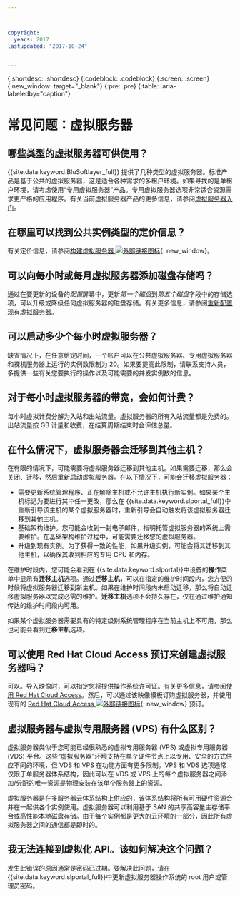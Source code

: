 ```yaml
---



copyright:
  years: 2017
lastupdated: "2017-10-24"


---
```


{:shortdesc: .shortdesc}
{:codeblock: .codeblock}
{:screen: .screen}
{:new_window: target="_blank"}
{:pre: .pre}
{:table: .aria-labeledby="caption"}


# 常见问题：虚拟服务器  

## 哪些类型的虚拟服务器可供使用？
{{site.data.keyword.BluSoftlayer_full}} 提供了几种类型的虚拟服务器。标准产品是基于公共的虚拟服务器，这是适合各种需求的多租户环境。如果寻找的是单租户环境，请考虑使用“专用虚拟服务器”产品。专用虚拟服务器选项非常适合资源需求更严格的应用程序。有关当前虚拟服务器产品的更多信息，请参阅[虚拟服务器入门](../vsi/vsi_index.html)。

## 在哪里可以找到公共实例类型的定价信息？
有关定价信息，请参阅[构建虚拟服务器 ![外部链接图标](../icons/launch-glyph.svg "外部链接图标")](https://www.ibm.com/cloud-computing/bluemix/virtual-servers){: new_window}。

## 可以向每小时或每月虚拟服务器添加磁盘存储吗？
通过在要更新的设备的*配置*屏幕中，更新*第一个磁盘*到*第五个磁盘*字段中的存储选项，可以升级或降级任何虚拟服务器的磁盘存储。有关更多信息，请参阅[重新配置现有虚拟服务器](../vsi/vsi_reconfigure.html)。

## 可以启动多少个每小时虚拟服务器？

缺省情况下，在任意给定时间，一个帐户可以在公共虚拟服务器、专用虚拟服务器和裸机服务器上运行的实例数限制为 20。如果要提高此限制，请联系支持人员，多提供一些有关您要执行的操作以及可能需要的并发实例数的信息。

## 对于每小时虚拟服务器的带宽，会如何计费？

每小时虚拟计费分解为入站和出站流量。虚拟服务器的所有入站流量都是免费的。出站流量按 GB 计量和收费，在结算周期结束时会评估总量。

## 在什么情况下，虚拟服务器会迁移到其他主机？

在有限的情况下，可能需要将虚拟服务器迁移到其他主机。如果需要迁移，那么会关闭、迁移，然后重新启动虚拟服务器。在以下情况下，可能会迁移虚拟服务器：

* 需要更新系统管理程序、正在解除主机或不允许主机执行新实例。如果某个主机标记为要进行其中任一更改，那么在 {{site.data.keyword.slportal_full}}中重新引导该主机的某个虚拟服务器时，重新引导会自动触发将该虚拟服务器迁移到其他主机。
* 基础架构维护。您可能会收到一封电子邮件，指明托管虚拟服务器的系统上需要维护。在基础架构维护过程中，可能需要迁移您的虚拟服务器。
* 升级到现有实例。为了获得一致的性能，如果升级实例，可能会将其迁移到其他主机，以确保其收到相应的专用 CPU 和内存。

在维护时段内，您可能会看到在 {{site.data.keyword.slportal}}中设备的**操作**菜单中显示有**迁移主机**选项。通过**迁移主机**，可以在指定的维护时间段内，您方便的时候将虚拟服务器迁移到新主机。如果在维护时间段内未启动迁移，那么将自动迁移虚拟服务器以完成必需的维护。**迁移主机**选项不会持久存在，仅在通过维护通知传达的维护时间段内可用。

如果某个虚拟服务器需要具有的特定级别系统管理程序在当前主机上不可用，那么也可能会看到**迁移主机**选项。

## 可以使用 Red Hat Cloud Access 预订来创建虚拟服务器吗？

可以。导入映像时，可以指定您将提供操作系统许可证。有关更多信息，请参阅[使用 Red Hat Cloud Access](../infrastructure/image-templates/use-red-hat-cloud-access.html)。然后，可以通过该映像模板订购虚拟服务器，并使用现有的 [Red Hat Cloud Access ![外部链接图标](../icons/launch-glyph.svg "外部链接图标")](https://www.redhat.com/en/technologies/cloud-computing/cloud-access){: new_window} 预订。

## 虚拟服务器与虚拟专用服务器 (VPS) 有什么区别？

虚拟服务器类似于您可能已经很熟悉的虚拟专用服务器 (VPS) 或虚拟专用服务器 (VDS) 平台。这些“虚拟服务器”环境支持在单个硬件节点上以专用、安全的方式供应不同的环境，但 VDS 和 VPS 在功能方面有更多限制。VPS 和 VDS 选项通常仅限于单服务器体系结构，因此可以在 VDS 或 VPS 上的每个虚拟服务器之间添加/分配的唯一资源是物理安装在该单个服务器上的资源。

虚拟服务器是在多服务器云体系结构上供应的，该体系结构将所有可用硬件资源合并在一起供各个实例使用。虚拟服务器可以利用基于 SAN 的共享高容量主存储平台或高性能本地磁盘存储。由于每个实例都是更大的云环境的一部分，因此所有虚拟服务器之间的通信都是即时的。

## 我无法连接到虚拟化 API。该如何解决这个问题？

发生此错误的原因通常是密码已过期。要解决此问题，请在 {{site.data.keyword.slportal_full}}中更新虚拟服务器操作系统的 root 用户或管理员密码。
